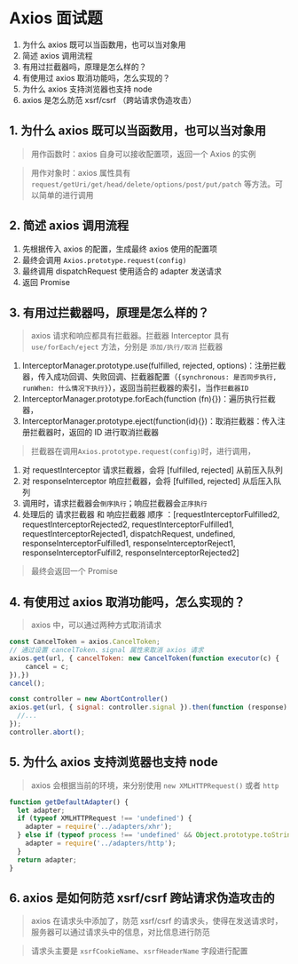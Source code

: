 # Axios 面试题

1. 为什么 axios 既可以当函数用，也可以当对象用
2. 简述 axios 调用流程
3. 有用过拦截器吗，原理是怎么样的？
4. 有使用过 axios 取消功能吗，怎么实现的？
5. 为什么 axios 支持浏览器也支持 node
6. axios 是怎么防范 xsrf/csrf （跨站请求伪造攻击）

## 1. 为什么 axios 既可以当函数用，也可以当对象用

> 用作函数时：axios 自身可以接收配置项，返回一个 Axios 的实例

> 用作对象时：axios 属性具有 `request/getUri/get/head/delete/options/post/put/patch` 等方法。可以简单的进行调用

## 2. 简述 axios 调用流程

1. 先根据传入 axios 的配置，生成最终 axios 使用的配置项
2. 最终会调用 `Axios.prototype.request(config)`
3. 最终调用 dispatchRequest 使用适合的 adapter 发送请求
4. 返回 Promise

## 3. 有用过拦截器吗，原理是怎么样的？

> axios 请求和响应都具有拦截器。拦截器 Interceptor 具有 `use/forEach/eject` 方法，分别是 `添加/执行/取消` 拦截器

1. InterceptorManager.prototype.use(fulfilled, rejected, options)：注册拦截器，传入成功回调、失败回调、拦截器配置（`{synchronous: 是否同步执行, runWhen: 什么情况下执行}`），返回当前拦截器的索引，当作`拦截器ID`
2. InterceptorManager.prototype.forEach(function (fn){})：遍历执行拦截器，
3. InterceptorManager.prototype.eject(function(id){})：取消拦截器：传入注册拦截器时，返回的 ID 进行取消拦截器

> 拦截器在调用`Axios.prototype.request(config)`时，进行调用，

1.  对 requestInterceptor 请求拦截器，会将 [fulfilled, rejected] 从前压入队列
2.  对 responseInterceptor 响应拦截器，会将 [fulfilled, rejected] 从后压入队列
3.  调用时，请求拦截器会`倒序执行`；响应拦截器会`正序执行`
4.  处理后的 请求拦截器 和 响应拦截器 顺序 ：[requestInterceptorFulfilled2, requestInterceptorRejected2, requestInterceptorFulfilled1, requestInterceptorRejected1, dispatchRequest, undefined, responseInterceptorFulfilled1, responseInterceptorReject1, responseInterceptorFulfill2, responseInterceptorRejected2]

> 最终会返回一个 Promise

## 4. 有使用过 axios 取消功能吗，怎么实现的？

> axios 中，可以通过两种方式取消请求

```js
const CancelToken = axios.CancelToken;
// 通过设置 cancelToken、signal 属性来取消 axios 请求
axios.get(url, { cancelToken: new CancelToken(function executor(c) {
    cancel = c;
}),})
cancel();

const controller = new AbortController()
axios.get(url, { signal: controller.signal }).then(function (response) {
  //...
});
controller.abort();
```

## 5. 为什么 axios 支持浏览器也支持 node

> axios 会根据当前的环境，来分别使用 `new XMLHTTPRequest()` 或者 `http`

```js
function getDefaultAdapter() {
  let adapter;
  if (typeof XMLHTTPRequest !== 'undefined') {
    adapter = require('../adapters/xhr');
  } else if (typeof process !== 'undefined' && Object.prototype.toString.call(process) === '[object process]') {
    adapter = require('../adapters/http');
  }
  return adapter;
}
```

## 6. axios 是如何防范 xsrf/csrf 跨站请求伪造攻击的

> axios 在请求头中添加了，防范 xsrf/csrf 的请求头，使得在发送请求时，服务器可以通过请求头中的信息，对比信息进行防范

> 请求头主要是 `xsrfCookieName`、`xsrfHeaderName` 字段进行配置

